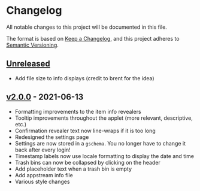 # Changelog

All notable changes to this project will be documented in this file.

The format is based on [Keep a Changelog](https://keepachangelog.com/en/1.0.0/),
and this project adheres to [Semantic Versioning](https://semver.org/spec/v2.0.0.html).

## [Unreleased]

- Add file size to info displays (credit to brent for the idea)

## [v2.0.0] - 2021-06-13

- Formatting improvements to the item info revealers
- Tooltip improvements throughout the applet (more relevant, descriptive, etc.)
- Confirmation revealer text now line-wraps if it is too long
- Redesigned the settings page
- Settings are now stored in a `gschema`. You no longer have to change it back after every login!
- Timestamp labels now use locale formatting to display the date and time
- Trash bins can now be collapsed by clicking on the header
- Add placeholder text when a trash bin is empty
- Add appstream info file
- Various style changes

[unreleased]: https://github.com/EbonJaeger/budgie-trash-applet/compare/v2.0.0...master
[v2.0.0]: https://github.com/EbonJaeger/budgie-trash-applet/compare/v1.2.0...v2.0.0
